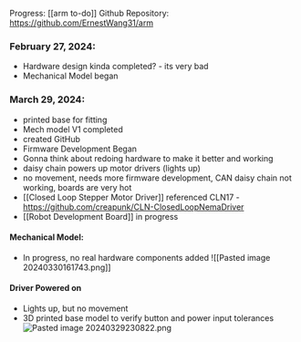 Progress: [[arm to-do]]
Github Repository: https://github.com/ErnestWang31/arm
### February 27, 2024:
- Hardware design kinda completed? - its very bad
- Mechanical Model began
### March 29, 2024:
- printed base for fitting
- Mech model V1 completed
- created GitHub
- Firmware Development Began
- Gonna think about redoing hardware to make it better and working
- daisy chain powers up motor drivers (lights up)
- no movement, needs more firmware development, CAN daisy chain not working, boards are very hot
- [[Closed Loop Stepper Motor Driver]] referenced CLN17 - https://github.com/creapunk/CLN-ClosedLoopNemaDriver
- [[Robot Development Board]] in progress
#### Mechanical Model:
- In progress, no real hardware components added
![[Pasted image 20240330161743.png]]
#### Driver Powered on
- Lights up, but no movement
- 3D printed base model to verify button and power input tolerances
![Pasted image 20240329230822.png](app://b1996a573e6292a4175f9233f4f90ed944f7/Users/ernest/Desktop/0%20Life/0.3%20Personal%20Obisdian/Images/Pasted%20image%2020240329230822.png?1711768102134)

